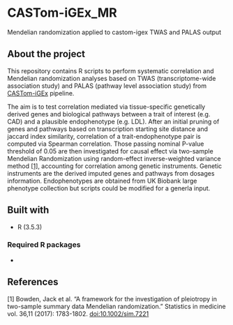 # CASTom-iGEx_MR

Mendelian randomization applied to castom-igex TWAS and PALAS output

## About the project

This repository contains R scripts to perform systematic correlation and Mendelian randomization analyses based on TWAS (transcriptome-wide association study) and PALAS (pathway level association study) from [CASTom-iGEx](https://gitlab.mpcdf.mpg.de/luciat/castom-igex.git) pipeline.

The aim is to test correlation mediated via tissue-specific genetically derived genes and biological pathways between a trait of interest (e.g. CAD) and a plausible endophenotype (e.g. LDL). After an initial pruning of genes and pathways based on transcription starting site distance and jaccard index similarity, correlation of a trait-endophenotype pair is computed via Spearman correlation. Those passing nominal P-value threshold of 0.05 are then investigated for causal effect via two-sample Mendelian Randomization using random-effect inverse-weighted variance method [[1]](#1), accounting for correlation among genetic instruments. Genetic instruments are the derived imputed genes and pathways from dosages information.
Endophenotypes are obtained from UK Biobank large phenotype collection but scripts could be modified for a generla input. 

## Built with 
* R (3.5.3)
### Required R packages
- 

## References
<a id="1">[1]</a> Bowden, Jack et al. “A framework for the investigation of pleiotropy in two-sample summary data Mendelian randomization.” Statistics in medicine vol. 36,11 (2017): 1783-1802. [doi:10.1002/sim.7221](doi:10.1002/sim.7221)
